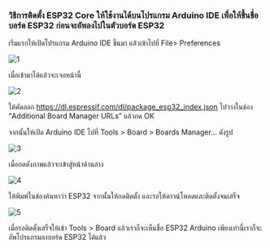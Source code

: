 ### วิธีการติดตั้ง ESP32 Core ให้ใช้งานได้บนโปรแกรม Arduino IDE เพื่อให้ขึ้นชื่อบอร์ด ESP32 ก่อนจะอัพลงไปในตัวบอร์ด ESP32

เริ่มแรกให้เปิดโปรแกรม Arduino IDE ขึ้นมา แล้วเข้าไปที่ File> Preferences

![1](https://user-images.githubusercontent.com/100085999/216939215-b5f8ecdb-97b3-4566-af6f-d739f02599f9.png)


เมื่อเข้ามาได้แล้วจะเจอหน้านี้

![2](https://user-images.githubusercontent.com/100085999/216939859-e6d6fb42-2f65-4607-a8da-28a321a8f370.png)

ให้คัดลอก https://dl.espressif.com/dl/package_esp32_index.json  ไปวางในช่อง “Additional Board Manager URLs” แล้วกด OK

จากนั้นให้เปิด Arduino IDE ไปที่ Tools > Board > Boards Manager…  ดังรูป

![3](https://user-images.githubusercontent.com/100085999/216939895-5493402a-d38b-4c18-a087-ec46223fcb37.png)

เมื่อกดดังภาพแล้วจะเข้าสู่หน้าด้านล่าง

![4](https://user-images.githubusercontent.com/100085999/216939922-9f4ceca9-b6fa-4f31-ad28-bd645299bff4.png)

ให้พิมพ์ในช่องค้นหาว่า ESP32 จากนั้นให้กดติดตั้ง และรอให้ดาวน์โหลดและติดตั้งจนเสร็จ


![5](https://user-images.githubusercontent.com/100085999/216939949-bff0f40f-8cb1-43f3-8d29-6262e683749e.png)


เมื่อรอติดตั้งเสร็จให้เข้า Tools > Board แล้วเราก็จะเห็นชื่อ ESP32 Arduino เพียงเท่านี้เราก็จะอัพโปรแกรมลงบอร์ด ESP32 ได้แล้ว

